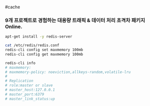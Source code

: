 #cache

### 9개 프로젝트로 경험하는 대용량 트래픽 & 데이터 처리 초격차 패키지 Online.

```bash
apt-get install -y redis-server

cat /etc/redis/redis.conf
redis-cli config set maxmemory 100mb
redis-cli config get maxmemory 100mb

redis-cli info
# maxmemory:
# maxmemory-policy: noeviction,allkeys-random,volatile-lru
#
# Replication
# role:master or slave
# master_host:127.0.0.1
# master_port:6379
# master_link_status:up
```

